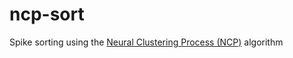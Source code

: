 # ncp-sort
Spike sorting using the [Neural Clustering Process (NCP)](https://github.com/aripakman/neural_clustering_process) algorithm


